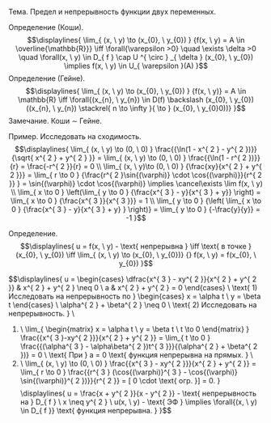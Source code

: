 Тема. Предел и непрерывность функции двух переменных.

Определение (Коши). 
$$\displaylines{
\lim_{ (x, \  y) \to (x_{0}, \  y_{0}) } {f(x, \  y) = A \in  \overline{\mathbb{R}}} \iff  \forall{\varepsilon >0} \quad \exists \delta >0 \quad \forall(x, \  y) \in  D_{ f } \cap  U ^{ \circ }  _{ \delta } (x_{0}, \  y_{0}) \implies  f(x, \  y) \in  U_{ \varepsilon }(A)
}$$
Определение (Гейне).
$$\displaylines{
\lim_{ (x, \  y) \to (x_{0}, \  y_{0}) } {f(x, \  y)} = A \in  \mathbb{R} \iff  \forall{(x_{n}, \  y_{n}) \in  D(f) \backslash (x_{0}, \  y_{0}) ((x_{n}, \  y_{n}) \stackrel{ n \to  \infty }{ \to }  (x_{0}, \  y_{0}0))}
}$$
Замечание. Коши ${\displaystyle \sim}$ Гейне.

Пример. Исследовать на сходимость.
$$\displaylines{
\lim_{ (x, \  y) \to (0, \  0) } \frac{{\ln(1 - x^{ 2 } - y^{ 2 })}}{\sqrt{ x^{ 2 } + y^{ 2 } }} = \lim_{ (x, \  y) \to (0, \  0) } \frac{{\ln(1 - r^{ 2 })}}{r} = \frac{-r^{ 2 }}{r} = 0 \\
\lim_{ (x, \  y)\to (0, \  0) } {\frac{xy}{x^{ 2 } + y^{ 2 }}} = \lim_{ r \to 0 } {\frac{r^{ 2 }\sin{(\varphi)} \cdot  \cos{(\varphi)}}{r^{ 2 }} } = \sin{(\varphi)} \cdot  \cos{(\varphi)} \implies  \cancel\exists \lim f(x, \  y) \\
\lim_{ x \to 0 } \left(\lim_{ y \to 0 } {\frac{x^{ 3 } - y}{x^{ 3 } + y}} \right) = \lim_{ x \to 0 } {\frac{x^{ 3 }}{x^{ 3 }}} = 1 \\
\lim_{ y \to 0 } {\left( \lim_{ x \to 0 } {\frac{x^{ 3 } - y}{x^{ 3 } + y} } \right)} = \lim_{ y \to 0 } {-\frac{y}{y}} = -1
}$$

Определение. 
$$\displaylines{
u = f(x, \  y) - \text{ непрерывна } \iff \text{ в точке } (x_{0}, \  y_{0}) \iff  \lim_{ (x, \  y) \to (x_{0}, \  y_{0})} {} f(x, \  y) = f(x_{0}, \  y_{0})
}$$

$$\displaylines{
u = \begin{cases}
\dfrac{x^{ 3 } - xy^{ 2 }}{x^{ 2 } + y^{ 2 }} & x^{ 2 } + y^{ 2 } \neq  0 \\
a & x^{ 2 } + y^{ 2 } = 0
\end{cases} \\
\text{ 1) Исследовать на непрерывность по } \begin{cases}
x = \alpha t \\
y = \beta t
\end{cases} \ \alpha^{ 2 } + \beta^{ 2 } \neq 0 \\
\text{ 2) Исследовать на непрерывность. } \\
1) \ \lim_{ \begin{matrix}
x = \alpha t \\
y = \beta t \\
t \to  0
\end{matrix}  } \frac{{x^{ 3 }-xy^{ 2 }}}{x^{ 2 } + y^{ 2 }} = \lim_{ t \to 0 } \frac{{(\alpha^{ 3 } - \alpha\beta^{ 2 })t^{ 3 }}}{(\alpha^{ 2 } + \beta^{ 2 })} = 0 \\
\text{ При  } a = 0 \text{ функция непрерывна на прямых. } \\
2) \ \lim_{ (x, \  y) \to (0, \  0) } \frac{{x^{ 3 } - xy^{ 2 }}}{x^{ 2 } + y^{ 2 }} = \lim_{ r \to 0 } \frac{{r^{ 3 } (\cos{(\varphi)}^{ 3 } - \cos{(\varphi)} \sin{(\varphi)}^{ 2 })}}{r^{ 2 }} = [ 0 \cdot  \text{ огр. }] = 0.
}$$
$$\displaylines{
u = \frac{x + y^{ 2 }}{x - y^{ 2 }} - \text{ непрерывность на } D_{ f } \\
x \neq y^{ 2 } \\
u(x, \  y) - \text{ ЭФ } \implies  \forall{(x, \  y) \in  D_{ f }} \text{ функция непрерывна. }
}$$
